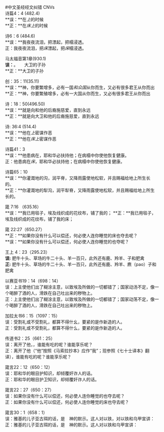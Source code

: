 #中文圣经经文纠错
CNVs  
诗篇4：4 (482.4)  
**误：**在*上*的时候   
**正：**在*床上*的时候


诗6：6 (484.6)  
**误：**我夜夜流泪，把漂起，把榻浸透。    
正：我夜夜流泪，把*床*漂起，把*床*榻浸透。

马太福音第1章(930.1)  
**误：**。　　大卫的子孙  
**正：**大卫的子孙

创：35：11(35.11)   
**误：**神，你要繁增多，必有一国*和众国*从你而生，又必有很多君王从你而出    
**正：**神，你要繁殖增多，必有一大国从你而生，又必有很多君王从你而出

诗：18：50(496.50)  
**误：**就是向和他的后裔施慈爱，直到永远   
**正：**就是向大卫和他的后裔施慈爱，直到永远


诗: 36:4 (514.4)   
**误：**他在*上*密谋作恶    
**正：**他在*床上*密谋作恶   

诗篇41：3  
**误：**他患病在，耶和华必扶持他；在病榻中你使他恢复健康。  
正：他患病在*床*，耶和华必扶持他；在病榻中你使他恢复健康。

诗篇65：10  
**误：**你灌溉地的沟，润平脊，又降雨露使地松软，并且赐福给地上所生长的。  
**正：**你灌溉地的犁沟，润平犁脊，又降雨露使地松软，并且赐福给地上所生长的。

箴 7:16 （635.16）   
**误：**我已用毯子，埃及线织成的花纹布，铺了我的；
**正：**我已用毯子，埃及线织成的花纹布，铺了我的床；  

箴 22:27（650.27）  
**正：**如果你没有什么可以偿还，何必使人连你睡觉的床也夺去呢？  
**误：**如果你没有什么可以偿还，何必使人连你睡觉的也夺呢？

王上 4：23（295.23）  
**误:** 肥牛十头、草场的牛二十头、羊一百只，此外还有鹿、羚羊、子和肥禽  
**正:** 肥牛十头、草场的牛二十头、羊一百只，此外还有鹿、羚羊、麃（pao）子和肥禽  

以赛亚书19：14（698：14）  
误：上主使他们出了糊涂主意，以致埃及所做的一切都错了；国家动汤不定，像一个喝醉了酒的人，滑跌在自己吐出来的秽物上。  
正：上主使他们出了糊涂主意，以致埃及所做的一切都错了；国家动荡不定，像一个喝醉了酒的人，滑跌在自己吐出来的秽物上。  

加拉太书6：15（1097：15）  
误：受割礼或不受割礼，都算不得什幺，要紧的是作新造的人。  
正：受割礼或不受割礼，都算不得什么，要紧的是作新造的人。  

传道书2：25（661：25）  
误：离开了他，，谁能有吃的呢？谁能享乐呢？  
正：离开了他（“他”按照《马索拉抄本》应作“我”；现参照《七十士译本》翻译），谁能有吃的呢？谁能享乐呢？   

箴言22：12（650：12）  
误：耶和华的眼目护知识，却倾覆奸诈人的话。  
正：耶和华的眼目护卫知识，却倾覆奸诈人的话。  

箴言22：27（650：27）  
误：如果你没有什么可以偿还，何必使人连你睡觉的也夺去呢？  
正：如果你没有什么可以偿还，何必使人连你睡觉的床也夺去呢？  

箴言30：1（658：1）  
误：雅基的儿子亚古珥的话，是　神的默示。这人对以铁，对以铁和乌甲宣讲：  
正：雅基的儿子亚古珥的话，是　神的默示。这人对以铁和乌甲宣讲：  
